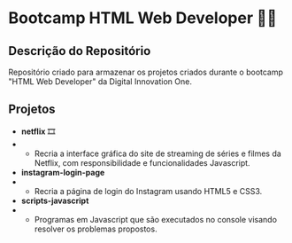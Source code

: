 # Bootcamp HTML Web Developer 👨‍💻

## Descrição do Repositório

Repositório criado para armazenar os projetos criados durante o bootcamp "HTML Web Developer" da Digital Innovation One.

## Projetos

- **netflix** 🎞
- - Recria a interface gráfica do site de streaming de séries e filmes da Netflix, com responsibilidade e funcionalidades Javascript.
- **instagram-login-page**
- - Recria a página de login do Instagram usando HTML5 e CSS3.
- **scripts-javascript**
- - Programas em Javascript que são executados no console visando resolver os problemas propostos.
